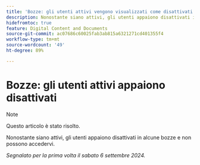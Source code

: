```yaml
---
title: 'Bozze: gli utenti attivi vengono visualizzati come disattivati'
description: Nonostante siano attivi, gli utenti appaiono disattivati in alcune bozze e non possono accedervi.
hidefromtoc: true
feature: Digital Content and Documents
source-git-commit: ac07686c60025fab3ab815a6321271cd401355f4
workflow-type: tm+mt
source-wordcount: '49'
ht-degree: 89%

---
```


# Bozze: gli utenti attivi appaiono disattivati

>[!NOTE]
>
>Questo articolo è stato risolto.

Nonostante siano attivi, gli utenti appaiono disattivati in alcune bozze e non possono accedervi.

_Segnalato per la prima volta il sabato 6 settembre 2024._
